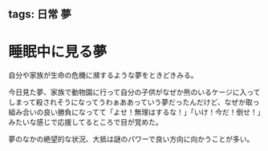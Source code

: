 tags: 日常 夢
---
# 睡眠中に見る夢

自分や家族が生命の危機に瀕するような夢をときどきみる。

今日見た夢、家族で動物園に行って自分の子供がなぜか熊のいるケージに入ってしまって殺されそうになってうわぁああっていう夢だったんだけど、なぜか取っ組み合いの良い勝負になってて「よせ！無理はするな！」「いけ！今だ！倒せ！」みたいな感じで応援してるところで目が覚めた。

夢のなかの絶望的な状況、大抵は謎のパワーで良い方向に向かうことが多い。

